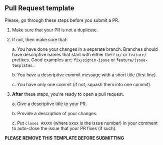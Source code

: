 ## Pull Request template
Please, go through these steps before you submit a PR.

1. Make sure that your PR is not a duplicate.
2. If not, then make sure that:

    a. You have done your changes in a separate branch. Branches should have descriptive names that start with either the `fix/` or `feature/` prefixes. Good examples are: `fix/signin-issue` or `feature/issue-templates`.

    b. You have a descriptive commit message with a short title (first line).

    c. You have only one commit (if not, squash them into one commit).

3. **After** these steps, you're ready to open a pull request.

    a. Give a descriptive title to your PR.

    b. Provide a description of your changes.

    c. Put `closes #XXXX` (where xxxx is the issue number) in your comment to auto-close the issue that your PR fixes (if such).

**PLEASE REMOVE THIS TEMPLATE BEFORE SUBMITTING**
